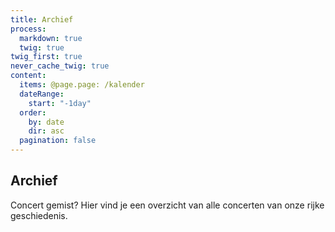 ```yaml
---
title: Archief
process:
  markdown: true
  twig: true
twig_first: true
never_cache_twig: true
content:
  items: @page.page: /kalender
  dateRange:
    start: "-1day"
  order:
    by: date
    dir: asc
  pagination: false
---
```


## Archief

Concert gemist? Hier vind je een overzicht van alle concerten van onze rijke geschiedenis.
